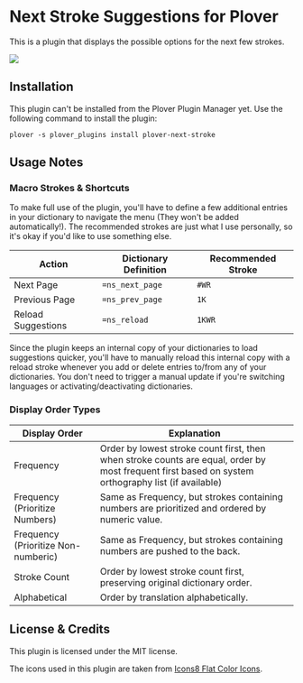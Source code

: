 # Next Stroke Suggestions for Plover

This is a plugin that displays the possible options for the next few strokes.

![](https://user-images.githubusercontent.com/30435273/130559245-0290a428-57cf-4ffe-b88f-906811557d70.png)

## Installation

This plugin can't be installed from the Plover Plugin Manager yet. Use the following command to install the plugin:

```
plover -s plover_plugins install plover-next-stroke
```


## Usage Notes

### Macro Strokes & Shortcuts

To make full use of the plugin, you'll have to define a few additional entries in your dictionary to navigate the menu (They won't be added automatically!). The recommended strokes are just what I use personally, so it's okay if you'd like to use something else.

| Action             | Dictionary Definition | Recommended Stroke |
|--------------------|-----------------------|--------------------|
| Next Page          | `=ns_next_page`       | `#WR`              |
| Previous Page      | `=ns_prev_page`       | `1K`               |
| Reload Suggestions | `=ns_reload`          | `1KWR`             |

Since the plugin keeps an internal copy of your dictionaries to load suggestions quicker, you'll have to manually reload this internal copy with a reload stroke whenever you add or delete entries to/from any of your dictionaries. You don't need to trigger a manual update if you're switching languages or activating/deactivating dictionaries.

### Display Order Types

| Display Order | Explanation |
|---|---|
| Frequency | Order by lowest stroke count first, then when stroke counts are equal, order by most frequent first based on system orthography list (if available) |
| Frequency (Prioritize Numbers) | Same as Frequency, but strokes containing numbers are prioritized and ordered by numeric value. |
| Frequency (Prioritize Non-numberic) | Same as Frequency, but strokes containing numbers are pushed to the back. |
| Stroke Count | Order by lowest stroke count first, preserving original dictionary order. |
| Alphabetical | Order by translation alphabetically. |


## License & Credits

This plugin is licensed under the MIT license.

The icons used in this plugin are taken from [Icons8 Flat Color Icons](https://github.com/icons8/flat-color-icons).